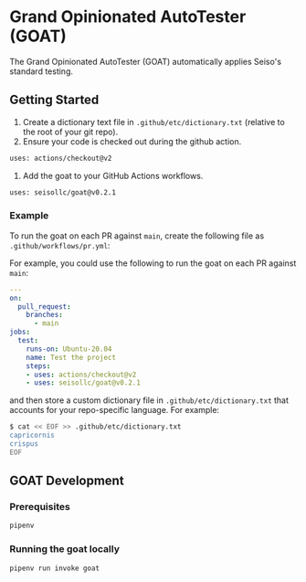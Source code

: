 # Grand Opinionated AutoTester (GOAT)
The Grand Opinionated AutoTester (GOAT) automatically applies Seiso's standard testing.

## Getting Started
1. Create a dictionary text file in `.github/etc/dictionary.txt` (relative to the root of your git repo).
1. Ensure your code is checked out during the github action.
```bash
uses: actions/checkout@v2
```
1. Add the goat to your GitHub Actions workflows.
```bash
uses: seisollc/goat@v0.2.1
```

### Example
To run the goat on each PR against `main`, create the following file as `.github/workflows/pr.yml`:

For example, you could use the following to run the goat on each PR against `main`:
```yml
---
on:
  pull_request:
    branches:
      - main
jobs:
  test:
    runs-on: Ubuntu-20.04
    name: Test the project
    steps:
    - uses: actions/checkout@v2
    - uses: seisollc/goat@v0.2.1
```

and then store a custom dictionary file in `.github/etc/dictionary.txt` that accounts for your repo-specific language.  For example:
```bash
$ cat << EOF >> .github/etc/dictionary.txt
capricornis
crispus
EOF
```

## GOAT Development
### Prerequisites
```bash
pipenv
```

### Running the goat locally
```bash
pipenv run invoke goat
```
